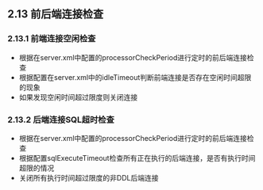## 2.13 前后端连接检查

### 2.13.1 前端连接空闲检查
+ 根据在server.xml中配置的processorCheckPeriod进行定时的前后端连接检查
+ 根据配置在server.xml中的idleTimeout判断前端连接是否存在空闲时间超限的现象
+ 如果发现空闲时间超过限度则关闭连接

### 2.13.2 后端连接SQL超时检查
+ 根据在server.xml中配置的processorCheckPeriod进行定时的前后端连接检查
+ 根据配置sqlExecuteTimeout检查所有正在执行的后端连接，是否有执行时间超限的情况
+ 关闭所有执行时间超过限度的非DDL后端连接

